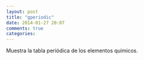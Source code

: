 ```yaml
---
layout: post
title: "gperiodic"
date: 2014-01-27 20:07
comments: true
categories: 
---
```

Muestra la tabla periódica de los elementos quimicos.

